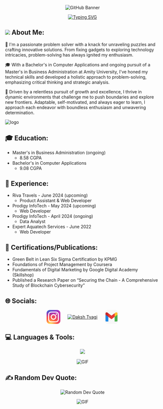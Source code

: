 <p align="center">
  <img src="https://github.com/dakshtyagi0002/dakshtyagi0002/assets/166803695/3fdd6e20-539c-4d85-8a95-b9dd5e564e82" alt="GitHub Banner">
</p>

<p align="center">
  <a href="https://git.io/typing-svg">
    <img src="https://readme-typing-svg.herokuapp.com?font=Special+Elite&size=35&duration=2000&pause=500&color=FFFFFF&background=000000&center=true&vCenter=true&multiline=true&random=false&width=1000&height=110&lines=Hey!+My+name+is+Daksh!;Welcome+to+my+GitHub+Profile!" alt="Typing SVG">
  </a>
</p>

## <img src="https://emojis.slackmojis.com/emojis/images/1531849430/4246/blob-sunglasses.gif?1531849430" width="30"/> About Me: 
👋 I'm a passionate problem solver with a knack for unraveling puzzles and crafting innovative solutions. From fixing gadgets to exploring technology intricacies, problem-solving has always ignited my enthusiasm.

🎓 With a Bachelor's in Computer Applications and ongoing pursuit of a Master's in Business Administration at Amity University, I've honed my technical skills and developed a holistic approach to problem-solving, emphasizing critical thinking and strategic analysis.

🚀 Driven by a relentless pursuit of growth and excellence, I thrive in dynamic environments that challenge me to push boundaries and explore new frontiers. Adaptable, self-motivated, and always eager to learn, I approach each endeavor with boundless enthusiasm and unwavering determination.

![logo](https://user-images.githubusercontent.com/10498744/210012254-234538ff-d198-48aa-8964-37e6fd45d227.gif)

## 🎓 Education:
- Master's in Business Administration (ongoing)
  + 8.58 CGPA
- Bachelor's in Computer Applications
  + 9.08 CGPA

## 💼 Experience:
- Riva Travels - June 2024 (upcoming)
  + Product Assistant & Web Developer
- Prodigy InfoTech - May 2024 (upcoming)
  + Web Developer
- Prodigy InfoTech - April 2024 (ongoing)
  + Data Analyst
- Expert Aquatech Services - June 2022
  + Web Developer

## 💫 Certifications/Publications:
-	Green Belt in Lean Six Sigma Certification by KPMG
-	Foundations of Project Management by Coursera 
-	Fundamentals of Digital Marketing by Google Digital Academy (Skillshop)
-	Published a Research Paper on “Securing the Chain - A Comprehensive Study of Blockchain Cybersecurity”

## 🌐 Socials:
<p align="center">
  <a href="https://www.instagram.com/dakshtyagi0002/" target="blank"><span style="margin-right: 20px;"><img align="center" src="https://github.com/tandpfun/skill-icons/blob/main/icons/Instagram.svg" alt="dakshtyagi0002" height="45" width="45" /></span></a>
  <a href="https://linkedin.com/in/daksh-tyagi" target="blank"><span style="margin-right: 20px;"><img align="center" src="https://raw.githubusercontent.com/rahuldkjain/github-profile-readme-generator/master/src/images/icons/LinkedIn.svg" alt="Daksh Tyagi" height="45" width="45" /></span></a>
  <a href="mailto:daksh22222@gmail.com" target="blank"><img align="center" src="https://github.com/tandpfun/skill-icons/blob/main/icons/Gmail-Light.svg" alt="dakshtyagi0002" height="45" width="45" /></a>
</p>

## 💻 Languages & Tools:
<p align="center">
  <a href="https://skillicons.dev">
    <img src="https://skillicons.dev/icons?i=java,javascript,html,css,cpp,py,html,mysql,wordpress&perline=3" />
  </a>
</p>

<p align="center">
  <img src="https://media.giphy.com/media/du3J3cXyzhj75IOgvA/giphy.gif" width="15%" alt="GIF">
</p>

## ✍️ Random Dev Quote:
<p align="center">
  <img src="https://quotes-github-readme.vercel.app/api?type=horizontal&theme=radical" alt="Random Dev Quote">
</p>
<p align="center">
  <img src="https://media.giphy.com/media/XRnbDusSE2cBG/giphy.gif" width="18%" alt="GIF">
</p>
